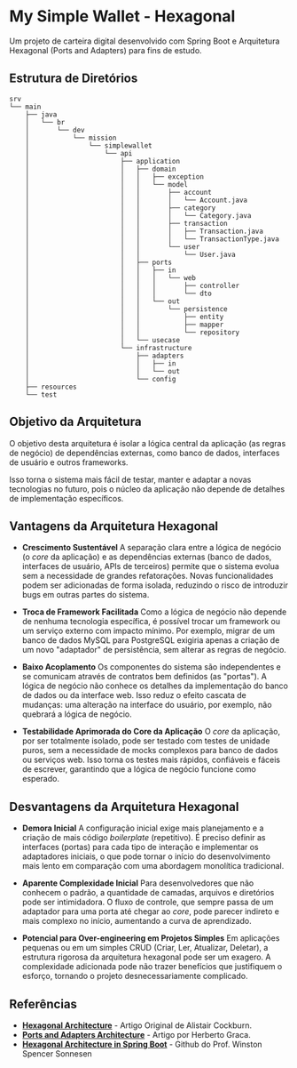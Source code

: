 # My Simple Wallet - Hexagonal

Um projeto de carteira digital desenvolvido com Spring Boot e Arquitetura Hexagonal (Ports and Adapters) para fins de estudo.

## Estrutura de Diretórios

```
srv
└── main
    ├── java
    │   └── br
    │       └── dev
    │           └── mission
    │               └── simplewallet
    │                   └── api
    │                       ├── application
    │                       │   ├── domain
    │                       │   │   ├── exception
    │                       │   │   └── model
    │                       │   │       ├── account
    │                       │   │       │   └── Account.java
    │                       │   │       ├── category
    │                       │   │       │   └── Category.java
    │                       │   │       ├── transaction
    │                       │   │       │   ├── Transaction.java
    │                       │   │       │   └── TransactionType.java
    │                       │   │       └── user
    │                       │   │           └── User.java
    │                       │   ├── ports
    │                       │   │   ├── in
    │                       │   │   │   └── web
    │                       │   │   │       ├── controller
    │                       │   │   │       └── dto
    │                       │   │   └── out
    │                       │   │       └── persistence
    │                       │   │           ├── entity
    │                       │   │           ├── mapper
    │                       │   │           └── repository
    │                       │   └── usecase
    │                       └── infrastructure
    │                           ├── adapters
    │                           │   ├── in
    │                           │   └── out
    │                           └── config
    ├── resources
    └── test
```

## Objetivo da Arquitetura

O objetivo desta arquitetura é isolar a lógica central da aplicação (as regras de negócio) de dependências externas, como banco de dados, interfaces de usuário e outros frameworks.

Isso torna o sistema mais fácil de testar, manter e adaptar a novas tecnologias no futuro, pois o núcleo da aplicação não depende de detalhes de implementação específicos.

## Vantagens da Arquitetura Hexagonal

- **Crescimento Sustentável**
    A separação clara entre a lógica de negócio (o *core* da aplicação) e as dependências externas (banco de dados, interfaces de usuário, APIs de terceiros) permite que o sistema evolua sem a necessidade de grandes refatorações. Novas funcionalidades podem ser adicionadas de forma isolada, reduzindo o risco de introduzir bugs em outras partes do sistema.

- **Troca de Framework Facilitada**
    Como a lógica de negócio não depende de nenhuma tecnologia específica, é possível trocar um framework ou um serviço externo com impacto mínimo. Por exemplo, migrar de um banco de dados MySQL para PostgreSQL exigiria apenas a criação de um novo "adaptador" de persistência, sem alterar as regras de negócio.

- **Baixo Acoplamento**
    Os componentes do sistema são independentes e se comunicam através de contratos bem definidos (as "portas"). A lógica de negócio não conhece os detalhes da implementação do banco de dados ou da interface web. Isso reduz o efeito cascata de mudanças: uma alteração na interface do usuário, por exemplo, não quebrará a lógica de negócio.

- **Testabilidade Aprimorada do Core da Aplicação**
    O *core* da aplicação, por ser totalmente isolado, pode ser testado com testes de unidade puros, sem a necessidade de mocks complexos para banco de dados ou serviços web. Isso torna os testes mais rápidos, confiáveis e fáceis de escrever, garantindo que a lógica de negócio funcione como esperado.


## Desvantagens da Arquitetura Hexagonal

- **Demora Inicial**
    A configuração inicial exige mais planejamento e a criação de mais código *boilerplate* (repetitivo). É preciso definir as interfaces (portas) para cada tipo de interação e implementar os adaptadores iniciais, o que pode tornar o início do desenvolvimento mais lento em comparação com uma abordagem monolítica tradicional.

- **Aparente Complexidade Inicial**
    Para desenvolvedores que não conhecem o padrão, a quantidade de camadas, arquivos e diretórios pode ser intimidadora. O fluxo de controle, que sempre passa de um adaptador para uma porta até chegar ao *core*, pode parecer indireto e mais complexo no início, aumentando a curva de aprendizado.

- **Potencial para Over-engineering em Projetos Simples**
    Em aplicações pequenas ou em um simples CRUD (Criar, Ler, Atualizar, Deletar), a estrutura rigorosa da arquitetura hexagonal pode ser um exagero. A complexidade adicionada pode não trazer benefícios que justifiquem o esforço, tornando o projeto desnecessariamente complicado.

## Referências

- **[Hexagonal Architecture](https://alistair.cockburn.us/hexagonal-architecture/)** - Artigo Original de Alistair Cockburn.
- **[Ports and Adapters Architecture](https://herbertograca.com/2017/11/16/explicit-architecture-01-ddd-hexagonal-onion-clean-cqrs-how-i-put-it-all-together/)** - Artigo por Herberto Graca.
- **[Hexagonal Architecture in Spring Boot](https://github.com/sonnesen/fiap-product-api-with-ports-and-adapters)** - Github do Prof. Winston Spencer Sonnesen